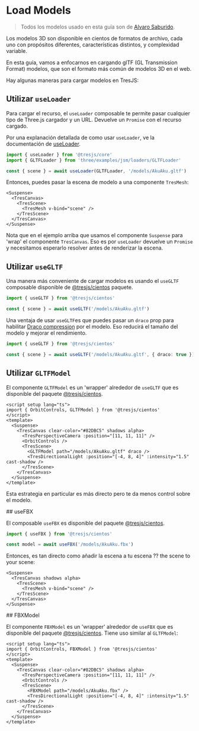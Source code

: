 # Load Models

> Todos los modelos usado en esta guía son de [Alvaro Saburido](https://sketchfab.com/3d-models/aku-aku-7dfcb6edf10b4098bbb965c56fd3055c).

Los modelos 3D son disponible en cientos de formatos de archivo, cada uno con propósitos diferentes, características distintos, y complexidad variable.

En esta guía, vamos a enfocarnos en cargando glTF (GL Transmission Format) modelos, que son el formato más común de modelos 3D en el web.

<StackBlitzEmbed projectId="tresjs-gltf-load-model" />

Hay algunas maneras para cargar modelos en TresJS:

## Utilizar `useLoader`

Para cargar el recurso, el `useLoader` composable te permite pasar cualquier tipo de Three.js cargador y un URL. Devuelve un `Promise` con el recurso cargado.

Por una explanación detallada de como usar `useLoader`, ve la documentación de [useLoader](/api/composables#useloader).

```ts
import { useLoader } from '@tresjs/core'
import { GLTFLoader } from 'three/examples/jsm/loaders/GLTFLoader'

const { scene } = await useLoader(GLTFLoader, '/models/AkuAku.gltf')
```

Entonces, puedes pasar la escena de modelo a una componente `TresMesh`:

```html{4}
<Suspense>
  <TresCanvas>
    <TresScene>
      <TresMesh v-bind="scene" />
    </TresScene>
  </TresCanvas>
</Suspense>
```

Nota que en el ejemplo arriba que usamos el componente `Suspense` para 'wrap' el componente `TresCanvas`. Eso es por  `useLoader` devuelve un `Promise` y necesitamos esperarlo resolver antes de renderizar la escena.

## Utilizar `useGLTF`

Una manera más conveniente de cargar modelos es usando el `useGLTF` composable disponible de [@tresjs/cientos](https://github.com/Tresjs/tres/tree/main/packages/cientos) paquete.

```ts
import { useGLTF } from '@tresjs/cientos'

const { scene } = await useGLTF('/models/AkuAku.gltf')
```

Una ventaja de usar `useGLTF`es que puedes pasar un `draco` prop para habilitar [Draco compression](https://threejs.org/docs/index.html?q=drac#examples/en/loaders/DRACOLoader) por el modelo. Eso reducirá el tamaño del modelo y mejorar el rendimiento.

```ts
import { useGLTF } from '@tresjs/cientos'

const { scene } = await useGLTF('/models/AkuAku.gltf', { draco: true })
```

## Utilizar `GLTFModel`

El componente `GLTFModel` es un 'wrapper' alrededor de `useGLTF` que es disponible del paquete [@tresjs/cientos](https://github.com/Tresjs/tres/tree/main/packages/cientos).

```vue{2,10}
<script setup lang="ts">
import { OrbitControls, GLTFModel } from '@tresjs/cientos'
</script>
<template>
  <Suspense>
    <TresCanvas clear-color="#82DBC5" shadows alpha>
      <TresPerspectiveCamera :position="[11, 11, 11]" />
      <OrbitControls />
      <TresScene>
        <GLTFModel path="/models/AkuAku.gltf" draco />
        <TresDirectionalLight :position="[-4, 8, 4]" :intensity="1.5" cast-shadow />
      </TresScene>
    </TresCanvas>
  </Suspense>
</template>
```

Esta estrategia en particular es más directo pero te da menos control sobre el modelo.

## useFBX

El composable `useFBX` es disponible del paquete [@tresjs/cientos](https://github.com/Tresjs/tres/tree/main/packages/cientos).

```ts
import { useFBX } from '@tresjs/cientos'

const model = await useFBX('/models/AkuAku.fbx')
```

Entonces, es tan directo como añadir la escena a tu escena ?? the scene to your scene:

```html{4}
<Suspense>
  <TresCanvas shadows alpha>
    <TresScene>
      <TresMesh v-bind="scene" />
    </TresScene>
  </TresCanvas>
</Suspense>
```

## FBXModel

El componente `FBXModel` es un 'wrapper' alrededor de `useFBX` que es disponible del paquete [@tresjs/cientos](https://github.com/Tresjs/tres/tree/main/packages/cientos). Tiene uso similar al `GLTFModel`:

```vue{2,10}
<script setup lang="ts">
import { OrbitControls, FBXModel } from '@tresjs/cientos'
</script>
<template>
  <Suspense>
    <TresCanvas clear-color="#82DBC5" shadows alpha>
      <TresPerspectiveCamera :position="[11, 11, 11]" />
      <OrbitControls />
      <TresScene>
        <FBXModel path="/models/AkuAku.fbx" />
        <TresDirectionalLight :position="[-4, 8, 4]" :intensity="1.5" cast-shadow />
      </TresScene>
    </TresCanvas>
  </Suspense>
</template>
```
